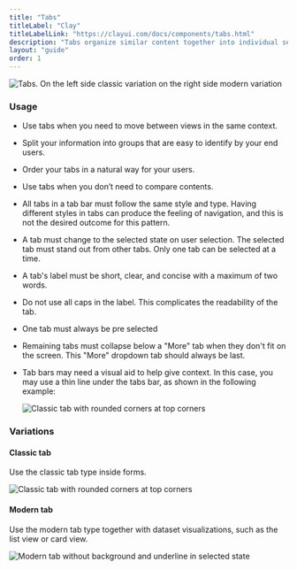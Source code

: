 ```yaml
---
title: "Tabs"
titleLabel: "Clay"
titleLabelLink: "https://clayui.com/docs/components/tabs.html"
description: "Tabs organize similar content together into individual sections in the same page."
layout: "guide"
order: 1
---
```




![Tabs. On the left side classic variation on the right side modern variation](../../../images/Tab.jpg)


### Usage

* Use tabs when you need to move between views in the same context.
* Split your information into groups that are easy to identify by your end users.
* Order your tabs in a natural way for your users.
* Use tabs when you don’t need to compare contents.
* All tabs in a tab bar must follow the same style and type. Having different styles in tabs can produce the feeling of navigation, and this is not the desired outcome for this pattern.
* A tab must change to the selected state on user selection. The selected tab must stand out from other tabs. Only one tab can be selected at a time.
* A tab's label must be short, clear, and concise with a maximum of two words.
* Do not use all caps in the label. This complicates the readability of the tab.
* One tab must always be pre selected
* Remaining tabs must collapse below a "More" tab when they don't fit on the screen. This "More" dropdown tab should always be last.
* Tab bars may need a visual aid to help give context. In this case, you may use a thin line under the tabs bar, as shown in the following example:

    ![Classic tab with rounded corners at top corners](../../../images/TabsAdvice.jpg)

### Variations

#### Classic tab
Use the classic tab type inside forms.

![Classic tab with rounded corners at top corners](../../../images/TabsRounded.jpg)

#### Modern tab
Use the modern tab type together with dataset visualizations, such as the list view or card view.

![Modern tab without background and underline in selected state](../../../images/TabsLine.jpg)